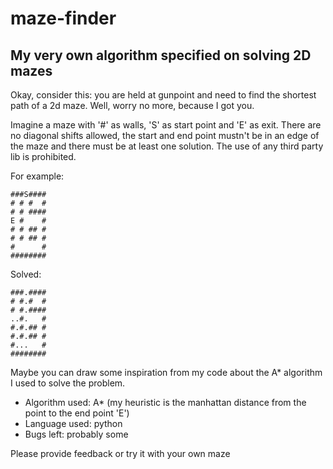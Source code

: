 # maze-finder
## My very own algorithm specified on solving 2D mazes 

Okay, consider this: you are held at gunpoint and need to find the shortest path of a 2d maze. Well, worry no more, because I got you.

Imagine a maze with '#' as walls, 'S' as start point and 'E' as exit. There are no diagonal shifts allowed, the start and end point mustn't be in an edge of the maze
and there must be at least one solution. 
The use of any third party lib is prohibited.

For example:
```
###S####
# # #  #
# # ####
E #    #
# # ## #
# # ## #
#      #
########
```

Solved:
```
###.####
# #.#  #
# #.####
..#.   #
#.#.## #
#.#.## #
#...   #
########
```

Maybe you can draw some inspiration from my code about the A* algorithm I used to solve the problem.

- Algorithm used: A* (my heuristic is the manhattan distance from the point to the end point 'E')
- Language used: python
- Bugs left: probably some

Please provide feedback or try it with your own maze
